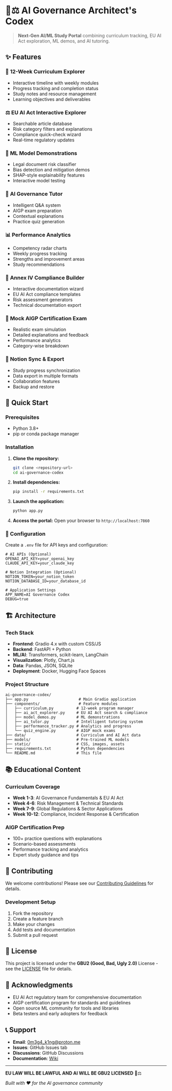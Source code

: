 # 🧠⚖️ AI Governance Architect's Codex

> **Next-Gen AI/ML Study Portal** combining curriculum tracking, EU AI Act exploration, ML demos, and AI tutoring.

## ✨ Features

### 📖 **12-Week Curriculum Explorer**
- Interactive timeline with weekly modules
- Progress tracking and completion status
- Study notes and resource management
- Learning objectives and deliverables

### ⚖️ **EU AI Act Interactive Explorer**
- Searchable article database
- Risk category filters and explanations
- Compliance quick-check wizard
- Real-time regulatory updates

### 🤖 **ML Model Demonstrations**
- Legal document risk classifier
- Bias detection and mitigation demos
- SHAP-style explainability features
- Interactive model testing

### 🧠 **AI Governance Tutor**
- Intelligent Q&A system
- AIGP exam preparation
- Contextual explanations
- Practice quiz generation

### 📊 **Performance Analytics**
- Competency radar charts
- Weekly progress tracking
- Strengths and improvement areas
- Study recommendations

### 💼 **Annex IV Compliance Builder**
- Interactive documentation wizard
- EU AI Act compliance templates
- Risk assessment generators
- Technical documentation export

### 🧪 **Mock AIGP Certification Exam**
- Realistic exam simulation
- Detailed explanations and feedback
- Performance analytics
- Category-wise breakdown

### 🔗 **Notion Sync & Export**
- Study progress synchronization
- Data export in multiple formats
- Collaboration features
- Backup and restore

## 🚀 Quick Start

### Prerequisites
- Python 3.8+
- pip or conda package manager

### Installation

1. **Clone the repository:**
   ```bash
   git clone <repository-url>
   cd ai-governance-codex
   ```

2. **Install dependencies:**
   ```bash
   pip install -r requirements.txt
   ```

3. **Launch the application:**
   ```bash
   python app.py
   ```

4. **Access the portal:**
   Open your browser to `http://localhost:7860`

### 🔧 Configuration

Create a `.env` file for API keys and configuration:

```env
# AI APIs (Optional)
OPENAI_API_KEY=your_openai_key
CLAUDE_API_KEY=your_claude_key

# Notion Integration (Optional)
NOTION_TOKEN=your_notion_token
NOTION_DATABASE_ID=your_database_id

# Application Settings
APP_NAME=AI Governance Codex
DEBUG=true
```

## 🏗️ Architecture

### Tech Stack
- **Frontend**: Gradio 4.x with custom CSS/JS
- **Backend**: FastAPI + Python
- **ML/AI**: Transformers, scikit-learn, LangChain
- **Visualization**: Plotly, Chart.js
- **Data**: Pandas, JSON, SQLite
- **Deployment**: Docker, Hugging Face Spaces

### Project Structure
```
ai-governance-codex/
├── app.py                      # Main Gradio application
├── components/                 # Feature modules
│   ├── curriculum.py          # 12-week program manager
│   ├── ai_act_explorer.py     # EU AI Act search & compliance
│   ├── model_demos.py         # ML demonstrations
│   ├── ai_tutor.py            # Intelligent tutoring system
│   ├── performance_tracker.py # Analytics and progress
│   └── quiz_engine.py         # AIGP mock exams
├── data/                      # Curriculum and AI Act data
├── models/                    # Pre-trained ML models
├── static/                    # CSS, images, assets
├── requirements.txt           # Python dependencies
└── README.md                  # This file
```

## 📚 Educational Content

### Curriculum Coverage
- **Week 1-3**: AI Governance Fundamentals & EU AI Act
- **Week 4-6**: Risk Management & Technical Standards  
- **Week 7-9**: Global Regulations & Sector Applications
- **Week 10-12**: Compliance, Incident Response & Certification

### AIGP Certification Prep
- 100+ practice questions with explanations
- Scenario-based assessments
- Performance tracking and analytics
- Expert study guidance and tips

## 🤝 Contributing

We welcome contributions! Please see our [Contributing Guidelines](CONTRIBUTING.md) for details.

### Development Setup
1. Fork the repository
2. Create a feature branch
3. Make your changes
4. Add tests and documentation
5. Submit a pull request

## 📄 License

This project is licensed under the **GBU2 (Good, Bad, Ugly 2.0)** License - see the [LICENSE](LICENSE) file for details.

## 🙏 Acknowledgments

- EU AI Act regulatory team for comprehensive documentation
- AIGP certification program for standards and guidelines
- Open source ML community for tools and libraries
- Beta testers and early adopters for feedback

## 📞 Support

- **Email**: 0m3g4_k1ng@proton.me
- **Issues**: GitHub Issues tab
- **Discussions**: GitHub Discussions
- **Documentation**: [Wiki](../../wiki)

---

**EU LAW WILL BE LAWFUL AND AI WILL BE GBU2 LICENSED** 🤖⚖️

*Built with ❤️ for the AI governance community* 